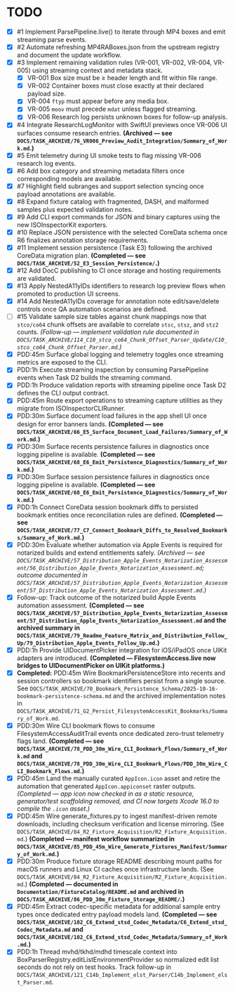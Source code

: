 # TODO

- [x] #1 Implement ParsePipeline.live() to iterate through MP4 boxes and emit streaming parse events.
- [x] #2 Automate refreshing MP4RABoxes.json from the upstream registry and document the update workflow.
- [x] #3 Implement remaining validation rules (VR-001, VR-002, VR-004, VR-005) using streaming context and metadata stack.
    - [x] VR-001 Box size must be ≥ header length and fit within file range.
    - [x] VR-002 Container boxes must close exactly at their declared payload size.
    - [x] VR-004 `ftyp` must appear before any media box.
    - [x] VR-005 `moov` must precede `mdat` unless flagged streaming.
    - [x] VR-006 Research log persists unknown boxes for follow-up analysis.
- [x] #4 Integrate ResearchLogMonitor with SwiftUI previews once VR-006 UI surfaces consume research entries. **(Archived — see `DOCS/TASK_ARCHIVE/76_VR006_Preview_Audit_Integration/Summary_of_Work.md`.)**
- [x] #5 Emit telemetry during UI smoke tests to flag missing VR-006 research log events.
- [x] #6 Add box category and streaming metadata filters once corresponding models are available.
- [x] #7 Highlight field subranges and support selection syncing once payload annotations are available.
- [x] #8 Expand fixture catalog with fragmented, DASH, and malformed samples plus expected validation notes.
- [x] #9 Add CLI export commands for JSON and binary captures using the new ISOInspectorKit exporters.
- [x] #10 Replace JSON persistence with the selected CoreData schema once R6 finalizes annotation storage requirements.
- [x] #11 Implement session persistence (Task E3) following the archived CoreData migration plan. **(Completed — see `DOCS/TASK_ARCHIVE/52_E3_Session_Persistence/`.)**
- [x] #12 Add DocC publishing to CI once storage and hosting requirements are validated.
- [x] #13 Apply NestedA11yIDs identifiers to research log preview flows when promoted to production UI screens.
- [x] #14 Add NestedA11yIDs coverage for annotation note edit/save/delete controls once QA automation scenarios are defined.
- [ ] #15 Validate sample size tables against chunk mappings now that `stco/co64` chunk offsets are available to correlate `stsc`, `stsz`, and `stz2` counts. *(Follow-up — implement validation rule documented in `DOCS/TASK_ARCHIVE/114_C10_stco_co64_Chunk_Offset_Parser_Update/C10_stco_co64_Chunk_Offset_Parser.md`.)*
- [x] PDD:45m Surface global logging and telemetry toggles once streaming metrics are exposed to the CLI.
- [x] PDD:1h Execute streaming inspection by consuming ParsePipeline events when Task D2 builds the streaming command.
- [x] PDD:1h Produce validation reports with streaming pipeline once Task D2 defines the CLI output contract.
- [x] PDD:45m Route export operations to streaming capture utilities as they migrate from ISOInspectorCLIRunner.
- [x] PDD:30m Surface document load failures in the app shell UI once design for error banners lands. **(Completed — see `DOCS/TASK_ARCHIVE/66_E5_Surface_Document_Load_Failures/Summary_of_Work.md`.)**
- [x] PDD:30m Surface recents persistence failures in diagnostics once logging pipeline is available. **(Completed — see `DOCS/TASK_ARCHIVE/68_E6_Emit_Persistence_Diagnostics/Summary_of_Work.md`.)**
- [x] PDD:30m Surface session persistence failures in diagnostics once logging pipeline is available. **(Completed — see `DOCS/TASK_ARCHIVE/68_E6_Emit_Persistence_Diagnostics/Summary_of_Work.md`.)**
- [x] PDD:1h Connect CoreData session bookmark diffs to persisted bookmark entities once reconciliation rules are defined. **(Completed — see `DOCS/TASK_ARCHIVE/77_C7_Connect_Bookmark_Diffs_to_Resolved_Bookmarks/Summary_of_Work.md`.)**
- [x] PDD:30m Evaluate whether automation via Apple Events is required for notarized builds and extend entitlements safely. *(Archived — see `DOCS/TASK_ARCHIVE/57_Distribution_Apple_Events_Notarization_Assessment/56_Distribution_Apple_Events_Notarization_Assessment.md`; outcome documented in `DOCS/TASK_ARCHIVE/57_Distribution_Apple_Events_Notarization_Assessment/57_Distribution_Apple_Events_Notarization_Assessment.md`.)*
- [x] Follow-up: Track outcome of the notarized build Apple Events automation assessment. **(Completed — see `DOCS/TASK_ARCHIVE/57_Distribution_Apple_Events_Notarization_Assessment/57_Distribution_Apple_Events_Notarization_Assessment.md` and the archived summary in `DOCS/TASK_ARCHIVE/79_Readme_Feature_Matrix_and_Distribution_Follow_Up/79_Distribution_Apple_Events_Follow_Up.md`.)**
- [x] PDD:1h Provide UIDocumentPicker integration for iOS/iPadOS once UIKit adapters are introduced. **(Completed — FilesystemAccess.live now bridges to UIDocumentPicker on UIKit platforms.)**
- [x] **Completed:** PDD:45m Wire BookmarkPersistenceStore into recents and session controllers so bookmark identifiers persist from a single source. See `DOCS/TASK_ARCHIVE/70_Bookmark_Persistence_Schema/2025-10-16-bookmark-persistence-schema.md` and the archived implementation notes in `DOCS/TASK_ARCHIVE/71_G2_Persist_FilesystemAccessKit_Bookmarks/Summary_of_Work.md`.
- [x] PDD:30m Wire CLI bookmark flows to consume FilesystemAccessAuditTrail events once dedicated zero-trust telemetry flags land. **(Completed — see `DOCS/TASK_ARCHIVE/78_PDD_30m_Wire_CLI_Bookmark_Flows/Summary_of_Work.md` and `DOCS/TASK_ARCHIVE/78_PDD_30m_Wire_CLI_Bookmark_Flows/PDD_30m_Wire_CLI_Bookmark_Flows.md`.)**
- [x] PDD:45m Land the manually curated `AppIcon.icon` asset and retire the automation that generated `AppIcon.appiconset` raster outputs. _(Completed — app icon now checked in as a static resource, generator/test scaffolding removed, and CI now targets Xcode 16.0 to compile the `.icon` asset.)_
- [x] PDD:45m Wire generate_fixtures.py to ingest manifest-driven remote downloads, including checksum verification and license mirroring. (See `DOCS/TASK_ARCHIVE/84_R2_Fixture_Acquisition/R2_Fixture_Acquisition.md`.) **(Completed — manifest workflow summarized in `DOCS/TASK_ARCHIVE/85_PDD_45m_Wire_Generate_Fixtures_Manifest/Summary_of_Work.md`.)**
- [x] PDD:30m Produce fixture storage README describing mount paths for macOS runners and Linux CI caches once infrastructure lands. (See `DOCS/TASK_ARCHIVE/84_R2_Fixture_Acquisition/R2_Fixture_Acquisition.md`.) **(Completed — documented in `Documentation/FixtureCatalog/README.md` and archived in `DOCS/TASK_ARCHIVE/86_PDD_30m_Fixture_Storage_README/`.)**
- [x] PDD:45m Extract codec-specific metadata for additional sample entry types once dedicated entry payload models land. **(Completed — see `DOCS/TASK_ARCHIVE/102_C6_Extend_stsd_Codec_Metadata/C6_Extend_stsd_Codec_Metadata.md` and `DOCS/TASK_ARCHIVE/102_C6_Extend_stsd_Codec_Metadata/Summary_of_Work.md`.)**
- [x] PDD:1h Thread mvhd/tkhd/mdhd timescale context into BoxParserRegistry.editListEnvironmentProvider so normalized edit list seconds do not rely on test hooks. Track follow-up in `DOCS/TASK_ARCHIVE/121_C14b_Implement_elst_Parser/C14b_Implement_elst_Parser.md`.
